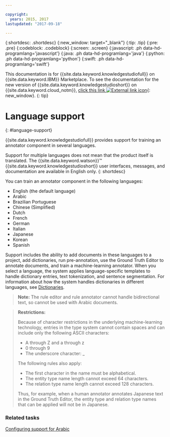 ```yaml
---

copyright:
  years: 2015, 2017
lastupdated: "2017-09-18"

---
```


{:shortdesc: .shortdesc}
{:new_window: target="_blank"}
{:tip: .tip}
{:pre: .pre}
{:codeblock: .codeblock}
{:screen: .screen}
{:javascript: .ph data-hd-programlang='javascript'}
{:java: .ph data-hd-programlang='java'}
{:python: .ph data-hd-programlang='python'}
{:swift: .ph data-hd-programlang='swift'}

This documentation is for {{site.data.keyword.knowledgestudiofull}} on {{site.data.keyword.IBM}} Marketplace. To see the documentation for the new version of {{site.data.keyword.knowledgestudioshort}} on {{site.data.keyword.cloud_notm}}, [click this link ![External link icon](../../icons/launch-glyph.svg "External link icon")](https://{DomainName}/docs/services/watson-knowledge-studio/language-support.html){: new_window}.
{: tip}

# Language support
{: #language-support}

{{site.data.keyword.knowledgestudiofull}} provides support for training an annotator component in several languages.

Support for multiple languages does not mean that the product itself is translated. The {{site.data.keyword.watson}}&trade; {{site.data.keyword.knowledgestudioshort}} user interfaces, messages, and documentation are available in English only.
{: shortdesc}

You can train an annotator component in the following languages:

- English (the default language)
- Arabic
- Brazilian Portuguese
- Chinese (Simplified)
- Dutch
- French
- German
- Italian
- Japanese
- Korean
- Spanish

Support includes the ability to add documents in these languages to a project, add dictionaries, run pre-annotation, use the Ground Truth Editor to annotate documents, and train a machine-learning annotator. When you select a language, the system applies language-specific templates to handle dictionary entries, text tokenization, and sentence segmentation. For information about how the system handles dictionaries in different languages, see [Dictionaries](/docs/services/knowledge-studio/dictionaries.html#wks_dictionaries).

> **Note:** The rule editor and rule annotator cannot handle bidirectional text, so cannot be used with Arabic documents.

> **Restrictions:**
>
> Because of character restrictions in the underlying machine-learning technology, entries in the type system cannot contain spaces and can include only the following ASCII characters:
>
> - A through Z and a through z
> - 0 through 9
> - The underscore character: _
>
> The following rules also apply:
>
> - The first character in the name must be alphabetical.
> - The entity type name length cannot exceed 64 characters.
> - The relation type name length cannot exceed 128 characters.
>
> Thus, for example, when a human annotator annotates Japanese text in the Ground Truth Editor, the entity type and relation type names that can be applied will not be in Japanese.

### Related tasks

[Configuring support for Arabic](/docs/services/knowledge-studio/language-support-arabic.html)
